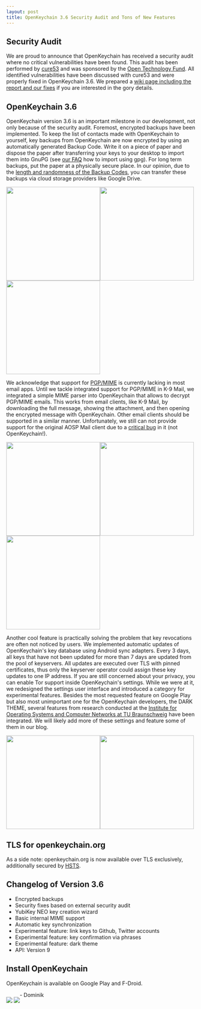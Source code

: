 ```yaml
---
layout: post
title: OpenKeychain 3.6 Security Audit and Tons of New Features
---
```


## Security Audit
We are proud to announce that OpenKeychain has received a security audit where no critical vulnerabilities have been found.
This audit has been performed by [cure53](https://cure53.de/) and was sponsored by the [Open Technology Fund](https://www.opentech.fund/).
All identified vulnerabilities have been discussed with cure53 and were properly fixed in OpenKeychain 3.6.
We prepared a [wiki page including the report and our fixes](https://github.com/open-keychain/open-keychain/wiki/cure53-Security-Audit-2015) if you are interested in the gory details.

## OpenKeychain 3.6
OpenKeychain version 3.6 is an important milestone in our development, not only because of the security audit.
Foremost, encrypted backups have been implemented.
To keep the list of contacts made with OpenKeychain to yourself, key backups from OpenKeychain are now encrypted by using an automatically generated Backup Code.
Write it on a piece of paper and dispose the paper after transferring your keys to your desktop to import them into GnuPG (see [our FAQ](https://www.openkeychain.org/faq/) how to import using gpg).
For long term backups, put the paper at a physically secure place.
In our opinion, due to the [length and randomness of the Backup Codes](https://github.com/open-keychain/open-keychain/wiki/Backups), you can transfer these backups via cloud storage providers like Google Drive.

<div style="border:0px;clear:both;padding:0px;margin:0px;overflow:hidden;">
<div style="float:left;"><img src="{{ site.url }}/public/images/2015-10-29/backup1-frame.png" style="width:250px;" /></div>
<div style="float:left;"><img src="{{ site.url }}/public/images/2015-10-29/backup2-frame.png" style="width:250px;" /></div>
<div style="float:left;"><img src="{{ site.url }}/public/images/2015-10-29/backup3-frame.png" style="width:250px;" /></div>
</div>

We acknowledge that support for [PGP/MIME](https://tools.ietf.org/html/rfc3156) is currently lacking in most email apps.
Until we tackle integrated support for PGP/MIME in K-9 Mail, we integrated a simple MIME parser into OpenKeychain that allows to decrypt PGP/MIME emails.
This works from email clients, like K-9 Mail, by downloading the full message, showing the attachment, and then opening the encrypted message with OpenKeychain.
Other email clients should be supported in a similar manner.
Unfortunately, we still can not provide support for the original AOSP Mail client due to a [critical bug](https://github.com/open-keychain/open-keychain/issues/290) in it (not OpenKeychain!).

<div style="border:0px;clear:both;padding:0px;margin:0px;overflow:hidden;">
<div style="float:left;"><img src="{{ site.url }}/public/images/2015-10-29/k9mail1-frame.png" style="width:250px;" /></div>
<div style="float:left;"><img src="{{ site.url }}/public/images/2015-10-29/k9mail2-frame.png" style="width:250px;" /></div>
<div style="float:left;"><img src="{{ site.url }}/public/images/2015-10-29/k9mail3-frame.png" style="width:250px;" /></div>
</div>

Another cool feature is practically solving the problem that key revocations are often not noticed by users.
We implemented automatic updates of OpenKeychain's key database using Android sync adapters.
Every 3 days, all keys that have not been updated for more than 7 days are updated from the pool of keyservers.
All updates are executed over TLS with pinned certificates, thus only the keyserver operator could assign these key updates to one IP address.
If you are still concerned about your privacy, you can enable Tor support inside OpenKeychain's settings.
While we were at it, we redesigned the settings user interface and introduced a category for experimental features.
Besides the most requested feature on Google Play but also most unimportant one for the OpenKeychain developers, the DARK THEME, several features from research conducted at the [Institute for Operating Systems and Computer Networks at TU Braunschweig](https://www.ibr.cs.tu-bs.de) have been integrated.
We will likely add more of these settings and feature some of them in our blog.

<div style="border:0px;clear:both;padding:0px;margin:0px;overflow:hidden;">
<div style="float:left;"><img src="{{ site.url }}/public/images/2015-10-29/settings-frame.png" style="width:250px;" /></div>
<div style="float:left;"><img src="{{ site.url }}/public/images/2015-10-29/sync-frame.png" style="width:250px;" /></div>
</div>

## TLS for openkeychain.org
As a side note: openkeychain.org is now available over TLS exclusively, additionally secured by [HSTS](https://en.wikipedia.org/wiki/HTTP_Strict_Transport_Security).

## Changelog of Version 3.6

  * Encrypted backups
  * Security fixes based on external security audit
  * YubiKey NEO key creation wizard
  * Basic internal MIME support
  * Automatic key synchronization
  * Experimental feature: link keys to Github, Twitter accounts
  * Experimental feature: key confirmation via phrases
  * Experimental feature: dark theme
  * API: Version 9

## Install OpenKeychain
OpenKeychain is available on Google Play and F-Droid.

<div>
<p style="float: left;"><a href="https://f-droid.org/app/org.sufficientlysecure.keychain"><img src="{{ site.url }}/public/images/fdroid.png" /></a>
<a href="https://play.google.com/store/apps/details?id=org.sufficientlysecure.keychain"><img src="{{ site.url }}/public/images/google_play.png" /></a></p>
</div>

\- Dominik